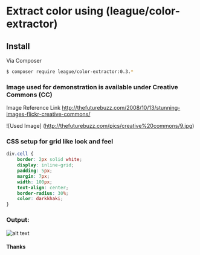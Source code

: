 # Extract color using (league/color-extractor)
## Install

Via Composer

``` bash
$ composer require league/color-extractor:0.3.*
```
### Image used for demonstration is available under **Creative Commons (CC)**

Image Reference Link http://thefuturebuzz.com/2008/10/13/stunning-images-flickr-creative-commons/

![Used Image]
(http://thefuturebuzz.com/pics/creative%20commons/9.jpg)

### CSS setup for grid like look and feel

```css
div.cell {
    border: 2px solid white;
    display: inline-grid;
    padding: 5px;
    margin: 7px;
    width: 100px;
    text-align: center;
    border-radius: 30%;
    color: darkkhaki;
} 
```
### Output: 
![alt text][image]

[image]: "https://github.com/rajendrayadav96/image_color_extractor/blob/master/output_partial.png" "Output of this project"


#### Thanks
